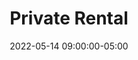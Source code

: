 ---
date: 2022-05-14 09:00:00-05:00
dates: 9 AM on May 14 2022
draft: false
durationMinutes: 600
title: Private Rental
---